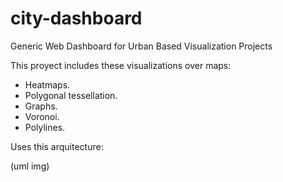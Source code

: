 city-dashboard
==============

Generic Web Dashboard for Urban Based Visualization Projects

This proyect includes these visualizations over maps:

* Heatmaps.
* Polygonal tessellation.
* Graphs.
* Voronoi.
* Polylines.

Uses this arquitecture:

(uml img)
